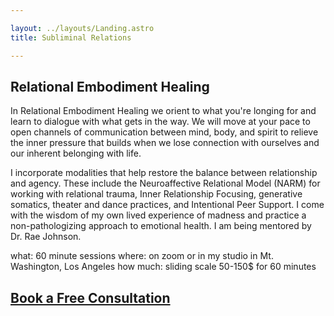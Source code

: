 ```yaml
---

layout: ../layouts/Landing.astro
title: Subliminal Relations

---
```


## Relational Embodiment Healing

In Relational Embodiment Healing we orient to what you're longing for and learn to dialogue with what gets in the way. We will move at your pace to open channels of communication between mind, body, and spirit to relieve the inner pressure that builds when we lose connection with ourselves and our inherent belonging with life.

I incorporate modalities that help restore the balance between relationship and agency. These include the Neuroaffective Relational Model (NARM) for working with relational trauma, Inner Relationship Focusing, generative somatics, theater and dance practices, and Intentional Peer Support. I come with the wisdom of my own lived experience of madness and practice a non-pathologizing approach to emotional health. I am being mentored by Dr. Rae Johnson. 

what: 60 minute sessions
where: on zoom or in my studio in Mt. Washington, Los Angeles
how much: sliding scale 50-150$ for 60 minutes

## [Book a Free Consultation](https://calendly.com/subliminalrelations/30min)
